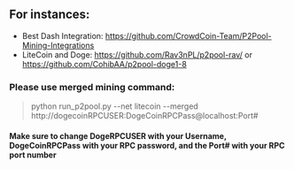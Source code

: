 ## For instances:

- Best Dash Integration: https://github.com/CrowdCoin-Team/P2Pool-Mining-Integrations
- LiteCoin and Doge: https://github.com/Rav3nPL/p2pool-rav/ or https://github.com/CohibAA/p2pool-doge1-8

### Please use merged mining command: 
> python run_p2pool.py --net litecoin --merged http://dogecoinRPCUSER:DogeCoinRPCPass@localhost:Port#

#### Make sure to change DogeRPCUSER with your Username, DogeCoinRPCPass with your RPC password, and the Port# with your RPC port number
